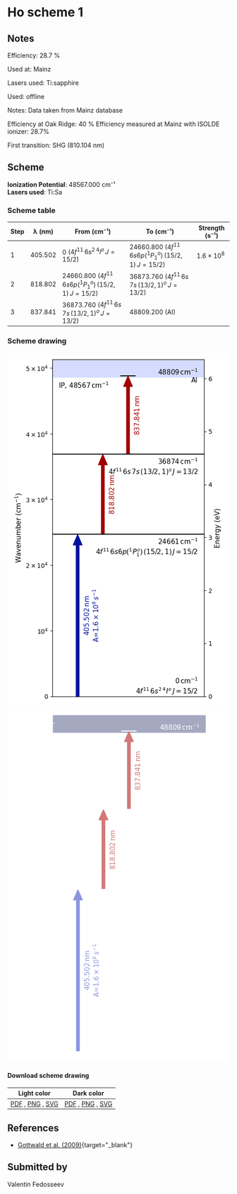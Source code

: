 # Ho scheme 1

## Notes

Efficiency: 28.7 %

Used at: Mainz

Lasers used: Ti:sapphire

Used: offline

Notes: Data taken from Mainz database

Efficiency at Oak Ridge: 40 %
Efficiency measured at Mainz with ISOLDE ionizer: 28.7%

First transition: SHG (810.104 nm)





## Scheme

**Ionization Potential**: 48567.000 cm⁻¹  
**Lasers used**: Ti:Sa

### Scheme table

| Step | λ (nm)  |                      From (cm⁻¹)                       |                       To (cm⁻¹)                        |   Strength (s⁻¹)    |
| ---- | ------- | ------------------------------------------------------ | ------------------------------------------------------ | ------------------- |
| 1    | 405.502 | 0 ($4f^{11}\,6s^{2}\,^{4}I^{o}\,J=15/2$)               | 24660.800 ($4f^{11}\,6s6p(^1P^o_1)\,(15/2,1)\,J=15/2$) | $1.6 \times 10^{8}$ |
| 2    | 818.802 | 24660.800 ($4f^{11}\,6s6p(^1P^o_1)\,(15/2,1)\,J=15/2$) | 36873.760 ($4f^{11}\,6s\,7s\,(13/2,1)^{o}\,J=13/2$)    |                     |
| 3    | 837.841 | 36873.760 ($4f^{11}\,6s\,7s\,(13/2,1)^{o}\,J=13/2$)    | 48809.200 (AI)                                         |                     |


### Scheme drawing

![ho scheme, light mode](ho-001/ho-001-light.png#only-light)
![ho scheme, dark mode](ho-001/ho-001-dark-web.png#only-dark)

#### Download scheme drawing

|                                            Light color                                            |                                           Dark color                                           |
| ------------------------------------------------------------------------------------------------- | ---------------------------------------------------------------------------------------------- |
| [PDF](ho-001/ho-001-light.pdf) , [PNG](ho-001/ho-001-light.png) , [SVG](ho-001/ho-001-light.svg)  | [PDF](ho-001/ho-001-dark.pdf) , [PNG](ho-001/ho-001-dark.png) , [SVG](ho-001/ho-001-dark.svg)  |


## References

  - [Gottwald et al. (2009)](https://doi.org/10.1063/1.3115590){target="_blank"}



## Submitted by

Valentin Fedosseev

